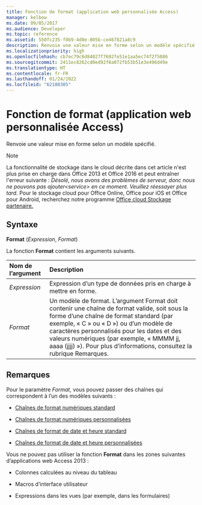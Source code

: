 ```yaml
---
title: Fonction de format (application web personnalisée Access)
manager: kelbow
ms.date: 09/05/2017
ms.audience: Developer
ms.topic: reference
ms.assetid: 550fc235-f0b9-4d8e-805b-ce467821a8c9
description: Renvoie une valeur mise en forme selon un modèle spécifié.
ms.localizationpriority: high
ms.openlocfilehash: cb7ec79c6d84027f7692fe51e1aa5ec74f2f5086
ms.sourcegitcommit: 2411ec8262cd0ed92f8a072fb53b51e3e496d49e
ms.translationtype: HT
ms.contentlocale: fr-FR
ms.lasthandoff: 01/24/2022
ms.locfileid: "62180305"
---
```

# <a name="format-function-access-custom-web-app"></a>Fonction de format (application web personnalisée Access)

Renvoie une valeur mise en forme selon un modèle spécifié.
  
> [!NOTE]
> La fonctionnalité de stockage dans le cloud décrite dans cet article n'est plus prise en charge dans Office 2013 et Office 2016 et peut entraîner l'erreur suivante : *Désolé, nous avons des problèmes de serveur, donc nous ne pouvons pas ajouter\<service\> en ce moment. Veuillez réessayer plus tard.*
> Pour le stockage cloud pour Office Online, Office pour iOS et Office pour Android, recherchez notre programme [Office cloud Stockage partenaire.](https://dev.office.com/programs/officecloudstorage)
  
## <a name="syntax"></a>Syntaxe

 **Format** (*Expression*, *Format*)
  
La fonction **Format** contient les arguments suivants.
  
|**Nom de l’argument**|**Description**|
|:-----|:-----|
| *Expression*  <br/> |Expression d’un type de données pris en charge à mettre en forme.  <br/> |
| *Format*  <br/> | Un modèle de format. L’argument Format doit contenir une chaîne de format valide, soit sous la forme d’une chaîne de format standard (par exemple, « C » ou « D ») ou d’un modèle de caractères personnalisés pour les dates et des valeurs numériques (par exemple, « MMMM jj, aaaa (jjjj) »). Pour plus d’informations, consultez la rubrique Remarques.  <br/> |

## <a name="remarks"></a>Remarques

Pour le paramètre *Format*, vous pouvez passer des chaînes qui correspondent à l’un des modèles suivants :
  
- [Chaînes de format numériques standard](https://msdn.microsoft.com/library/dwhawy9k%28v=vs.110%29.aspx)

- [Chaînes de format numériques personnalisées](https://msdn.microsoft.com/library/0c899ak8%28v=vs.110%29.aspx)

- [Chaînes de format de date et heure standard](https://msdn.microsoft.com/library/az4se3k1%28v=vs.110%29.aspx)

- [Chaînes de format de date et heure personnalisées](https://msdn.microsoft.com/library/8kb3ddd4%28v=vs.110%29.aspx)

Vous ne pouvez pas utiliser la fonction **Format** dans les zones suivantes d’applications web Access 2013 :
  
- Colonnes calculées au niveau du tableau

- Macros d’interface utilisateur

- Expressions dans les vues (par exemple, dans les formulaires)
